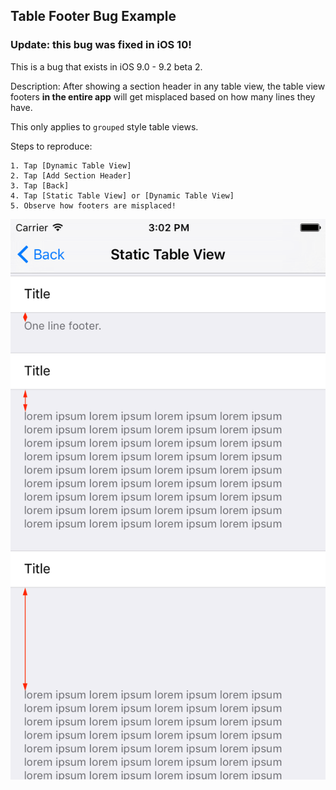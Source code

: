 ## Table Footer Bug Example

### Update: this bug was fixed in iOS 10!

This is a bug that exists in iOS 9.0 - 9.2 beta 2.

Description:
After showing a section header in any table view, the table view footers **in the entire app** will get misplaced based on how many lines they have.

This only applies to `grouped` style table views.

Steps to reproduce:
	
	1. Tap [Dynamic Table View]
	2. Tap [Add Section Header]
	3. Tap [Back]
	4. Tap [Static Table View] or [Dynamic Table View]
	5. Observe how footers are misplaced!

![screen](Screens/screen.png?raw=true)
